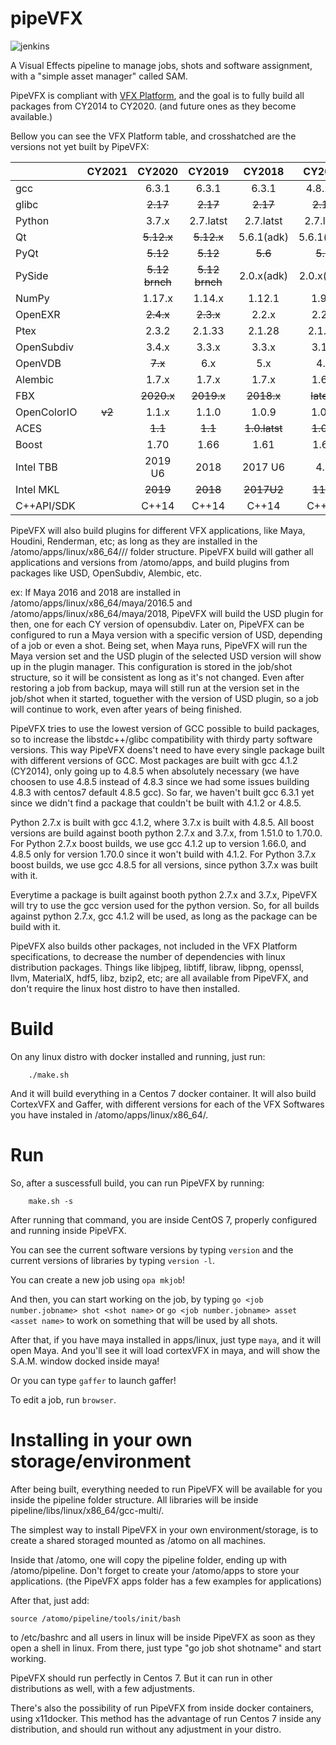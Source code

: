 pipeVFX
=======
![jenkins](http://atomovfx.hradec.com/build/build.svg)

A Visual Effects pipeline to manage jobs, shots and software assignment, with a "simple asset manager" called SAM.

PipeVFX is compliant with [VFX Platform](https://vfxplatform.com/), and the goal is to fully build all packages from CY2014 to CY2020. (and future ones as they become available.)

Bellow you can see the VFX Platform table, and crosshatched are the versions not yet built by PipeVFX:

|           |  CY2021   |   CY2020  |   CY2019  |   CY2018  |   CY2017  |   CY2016  |   CY2015  |   CY2014  |
| :----     | :-------: | :-------: | :-------: | :-------: | :-------: | :-------: | :-------: | :-------: |
| gcc       |           | 6.3.1     | 6.3.1     | 6.3.1     | 4.8.2/3   | 4.8.2/3   | 4.8.2	    | 4.1.2     |
| glibc     |           | ~~2.17~~  | ~~2.17~~  | ~~2.17~~  | ~~2.12~~  | ~~2.12~~  | ~~2.12~~  |           |
| Python    |           | 3.7.x     | 2.7.latst | 2.7.latst | 2.7.latst | 2.7.latst | 2.7.x	    | ~~2.7.3~~ |
| Qt        |           | ~~5.12.x~~| ~~5.12.x~~| 5.6.1(adk)| 5.6.1(adk)| 5.6.1(adk)| 4.8.x     | ~~4.8.5~~ |
| PyQt	    |           | ~~5.12~~  | ~~5.12~~  | ~~5.6~~   | ~~5.6~~   | ~~5.6~~ 	|           |           |
| PySide	|           | ~~5.12 brnch~~| ~~5.12 brnch~~| 2.0.x(adk)| 2.0.x(adk)| 2.0(adk)  | ~~1.2.x~~ | ~~1.2~~   |
| NumPy     |           | 1.17.x	| 1.14.x	| 1.12.1	| 1.9.2	    | 1.9.2	 	|           |           |
| OpenEXR	|           | ~~2.4.x~~ | ~~2.3.x~~ | 2.2.x     | 2.2.x     | 2.2.x     | 2.2.x     | 2.0.1     |
| Ptex      |           | 2.3.2     | 2.1.33	| 2.1.28	| 2.1.28	| 2.0.42	|           |           |
| OpenSubdiv|           | 3.4.x     | 3.3.x     | 3.3.x     | 3.1.x     | 3.0.x     | 2.5.x     | 2.3.3     |
| OpenVDB   |           | ~~7.x~~   | 6.x       | 5.x       | 4.x       | 3.x       | 3.0.x	    |           |
| Alembic	|           | 1.7.x     | 1.7.x     | 1.7.x     | 1.6.x     | 1.5.8     | 1.5.x     | 1.5.x     |
| FBX       |           | ~~2020.x~~| ~~2019.x~~| ~~2018.x~~|~~latest~~ | ~~latest~~| ~~latest~~| ~~2015~~  |
|OpenColorIO|   ~~v2~~  | 1.1.x     | 1.1.0     | 1.0.9     | 1.0.9     | 1.0.9     | 1.0.9     | ~~1.0.7~~ |
| ACES      |           | ~~1.1~~   | ~~1.1~~ |~~1.0.latst~~| ~~1.0.x~~ | ~~1.0~~ 	|           |           |
| Boost     |           | 1.70      | 1.66      | 1.61      | 1.61      | 1.55      | 1.55      | 1.53      |
| Intel TBB |           | 2019 U6   | 2018      | 2017 U6   | 4.4       | 4.3       | ~~4.2~~   | ~~4.1~~   |
| Intel MKL	|           | ~~2019~~  | ~~2018~~  | ~~2017U2~~| ~~11.3~~  | ~~11.3~~  |           |           |	 	 
| C++API/SDK|           | C++14     | C++14     | C++14     | C++11     | C++11	 	|           |           |

PipeVFX will also build plugins for different VFX applications, like Maya, Houdini, Renderman, etc; as long as they are installed in the /atomo/apps/linux/x86_64/<apps>/<versions>/
folder structure. PipeVFX build will gather all applications and versions from /atomo/apps, and build plugins from packages like USD, OpenSubdiv, Alembic, etc.

ex: If Maya 2016 and 2018 are installed in /atomo/apps/linux/x86_64/maya/2016.5 and /atomo/apps/linux/x86_64/maya/2018, PipeVFX will build the USD plugin for then, one for each CY version of opensubdiv. Later on, PipeVFX can be configured to run a Maya version with a specific version of USD, depending of a job or even a shot. Being set, when Maya runs, PipeVFX will run the Maya version set and the USD plugin of the selected USD version will show up in the plugin manager. This configuration is stored in the job/shot structure, so it will be consistent as long as it's not changed. Even after restoring a job from backup, maya will still run at the version set in the job/shot when it started, toguether with the version of USD plugin, so a job will continue to work, even after years of being finished.

PipeVFX tries to use the lowest version of GCC possible to build packages, so to increase the libstdc++/glibc compatibility with thirdy party software versions.
This way PipeVFX doens't need to have every single package built with different versions of GCC.
Most packages are built with gcc 4.1.2 (CY2014), only going up to 4.8.5 when absolutely necessary (we have choosen to use 4.8.5 instead of 4.8.3 since we had some issues building 4.8.3 with centos7 default 4.8.5 gcc).
So far, we haven't built gcc 6.3.1 yet since we didn't find a package that couldn't be built with 4.1.2 or 4.8.5.

Python 2.7.x is built with gcc 4.1.2, where 3.7.x is built with 4.8.5.
All boost versions are build against booth python 2.7.x and 3.7.x, from 1.51.0 to 1.70.0.
For Python 2.7.x boost builds, we use gcc 4.1.2 up to version 1.66.0, and 4.8.5 only for version 1.70.0 since it won't build with 4.1.2.
For Python 3.7.x boost builds, we use gcc 4.8.5 for all versions, since python 3.7.x was built with it.

Everytime a package is built against booth python 2.7.x and 3.7.x, PipeVFX will try to use the gcc version used for the python version.
So, for all builds against python 2.7.x, gcc 4.1.2 will be used, as long as the package can be build with it.

PipeVFX also builds other packages, not included in the VFX Platform specifications, to decrease the number of dependencies with linux distribution packages. Things like libjpeg, libtiff, libraw, libpng, openssl, llvm, MaterialX, hdf5, libz, bzip2, etc; are all available from PipeVFX, and don't require the linux host distro to have then installed.


Build
=====

On any linux distro with docker installed and running, just run:
```
    ./make.sh
```
And it will build everything in a Centos 7 docker container.
It will also build CortexVFX and Gaffer, with different versions for each of the VFX Softwares you have instaled in /atomo/apps/linux/x86_64/.


Run
===
So, after a suscessfull build, you can run PipeVFX by running:

```
    make.sh -s
```

After running that command, you are inside CentOS 7, properly configured and running inside PipeVFX.

You can see the current software versions by typing `version` and the current versions of libraries by typing `version -l`.

You can create a new job using `opa mkjob`!

And then, you can start working on the job, by typing `go <job number.jobname> shot <shot name>` or `go <job number.jobname> asset <asset name>` to work on something that will be used by all shots.

After that, if you have maya installed in apps/linux, just type `maya`, and it will open Maya. And you'll see it will load cortexVFX in maya, and will show the S.A.M. window docked inside maya!

Or you can type `gaffer` to launch gaffer!

To edit a job, run `browser`.



Installing in your own storage/environment
==========================================

After being built, everything needed to run PipeVFX will be available for you inside the pipeline folder structure.
All libraries will be inside pipeline/libs/linux/x86_64/gcc-multi/.

The simplest way to install PipeVFX in your own environment/storage, is to create a shared storaged mounted as /atomo on all machines.

Inside that /atomo, one will copy the pipeline folder, ending up with /atomo/pipeline.
Don't forget to create your /atomo/apps to store your applications. (the PipeVFX apps folder has a few examples for applications)

After that, just add:

```
source /atomo/pipeline/tools/init/bash
```

to /etc/bashrc and all users in linux will be inside PipeVFX as soon as they open a shell in linux. From there, just type "go job shot shotname" and start working.

PipeVFX should run perfectly in Centos 7. But it can run in other distributions as well, with a few adjustments.


There's also the possibility of run PipeVFX from inside docker containers, using x11docker. This method has the advantage of run Centos 7 inside any distribution, and should run without any adjustment in your distro.
